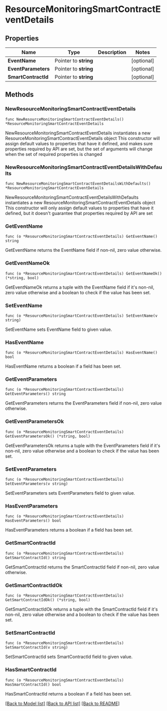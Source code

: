 # ResourceMonitoringSmartContractEventDetails

## Properties

Name | Type | Description | Notes
------------ | ------------- | ------------- | -------------
**EventName** | Pointer to **string** |  | [optional] 
**EventParameters** | Pointer to **string** |  | [optional] 
**SmartContractId** | Pointer to **string** |  | [optional] 

## Methods

### NewResourceMonitoringSmartContractEventDetails

`func NewResourceMonitoringSmartContractEventDetails() *ResourceMonitoringSmartContractEventDetails`

NewResourceMonitoringSmartContractEventDetails instantiates a new ResourceMonitoringSmartContractEventDetails object
This constructor will assign default values to properties that have it defined,
and makes sure properties required by API are set, but the set of arguments
will change when the set of required properties is changed

### NewResourceMonitoringSmartContractEventDetailsWithDefaults

`func NewResourceMonitoringSmartContractEventDetailsWithDefaults() *ResourceMonitoringSmartContractEventDetails`

NewResourceMonitoringSmartContractEventDetailsWithDefaults instantiates a new ResourceMonitoringSmartContractEventDetails object
This constructor will only assign default values to properties that have it defined,
but it doesn't guarantee that properties required by API are set

### GetEventName

`func (o *ResourceMonitoringSmartContractEventDetails) GetEventName() string`

GetEventName returns the EventName field if non-nil, zero value otherwise.

### GetEventNameOk

`func (o *ResourceMonitoringSmartContractEventDetails) GetEventNameOk() (*string, bool)`

GetEventNameOk returns a tuple with the EventName field if it's non-nil, zero value otherwise
and a boolean to check if the value has been set.

### SetEventName

`func (o *ResourceMonitoringSmartContractEventDetails) SetEventName(v string)`

SetEventName sets EventName field to given value.

### HasEventName

`func (o *ResourceMonitoringSmartContractEventDetails) HasEventName() bool`

HasEventName returns a boolean if a field has been set.

### GetEventParameters

`func (o *ResourceMonitoringSmartContractEventDetails) GetEventParameters() string`

GetEventParameters returns the EventParameters field if non-nil, zero value otherwise.

### GetEventParametersOk

`func (o *ResourceMonitoringSmartContractEventDetails) GetEventParametersOk() (*string, bool)`

GetEventParametersOk returns a tuple with the EventParameters field if it's non-nil, zero value otherwise
and a boolean to check if the value has been set.

### SetEventParameters

`func (o *ResourceMonitoringSmartContractEventDetails) SetEventParameters(v string)`

SetEventParameters sets EventParameters field to given value.

### HasEventParameters

`func (o *ResourceMonitoringSmartContractEventDetails) HasEventParameters() bool`

HasEventParameters returns a boolean if a field has been set.

### GetSmartContractId

`func (o *ResourceMonitoringSmartContractEventDetails) GetSmartContractId() string`

GetSmartContractId returns the SmartContractId field if non-nil, zero value otherwise.

### GetSmartContractIdOk

`func (o *ResourceMonitoringSmartContractEventDetails) GetSmartContractIdOk() (*string, bool)`

GetSmartContractIdOk returns a tuple with the SmartContractId field if it's non-nil, zero value otherwise
and a boolean to check if the value has been set.

### SetSmartContractId

`func (o *ResourceMonitoringSmartContractEventDetails) SetSmartContractId(v string)`

SetSmartContractId sets SmartContractId field to given value.

### HasSmartContractId

`func (o *ResourceMonitoringSmartContractEventDetails) HasSmartContractId() bool`

HasSmartContractId returns a boolean if a field has been set.


[[Back to Model list]](../README.md#documentation-for-models) [[Back to API list]](../README.md#documentation-for-api-endpoints) [[Back to README]](../README.md)


